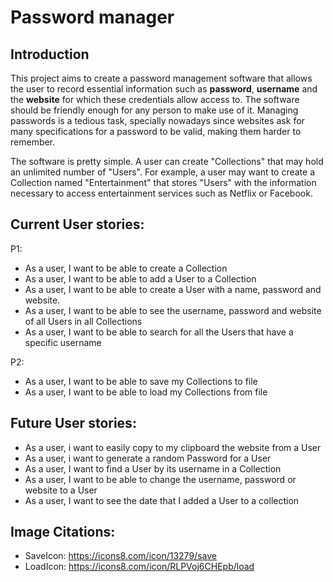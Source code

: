 # Password manager 

## Introduction
This project aims to create a password management software that allows the user to record essential information such as **password**, **username** 
and the **website** for which these credentials allow access to. The software should be friendly enough for any person to make use of it.
Managing passwords is a tedious task, specially nowadays since websites ask for many specifications for a password to be valid, making them
harder to remember.

The software is pretty simple. A user can create "Collections" that may hold an unlimited number of "Users". 
For example, a user may want to create a Collection named "Entertainment" that stores "Users" with the information necessary to access
entertainment services such as Netflix or Facebook.


## Current User stories:
P1:
- As a user, I want to be able to create a Collection
- As a user, I want to be able to add a User to a Collection
- As a user, I want to be able to create a User with a name, password and website.
- As a user, I want to be able to see the username, password and website of all Users in all Collections
- As a user, I want to be able to search for all the Users that have a specific username

P2:
- As a user, I want to be able to save my Collections to file
- As a user, I want to be able to load my Collections from file




## Future User stories:
- As a user, i want to easily copy to my clipboard the website from a User
- As a user, i want to generate a random Password for a User
- As a user, I want to find a User by its username in a Collection
- As a user, I want to be able to change the username, password or website to a User
- As a user, I want to see the date that I added a User to a collection

## Image Citations:
- SaveIcon: https://icons8.com/icon/13279/save
- LoadIcon: https://icons8.com/icon/RLPVoj6CHEpb/load